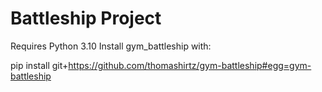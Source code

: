 # Battleship Project

Requires Python 3.10
Install gym_battleship with:

pip install git+https://github.com/thomashirtz/gym-battleship#egg=gym-battleship